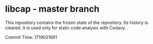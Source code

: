 # libcap - master branch

This repository contains the frozen state of the repository.
Its history is cleared. It is used only for static code
analysis with Codacy.

Commit Time: 1719021691